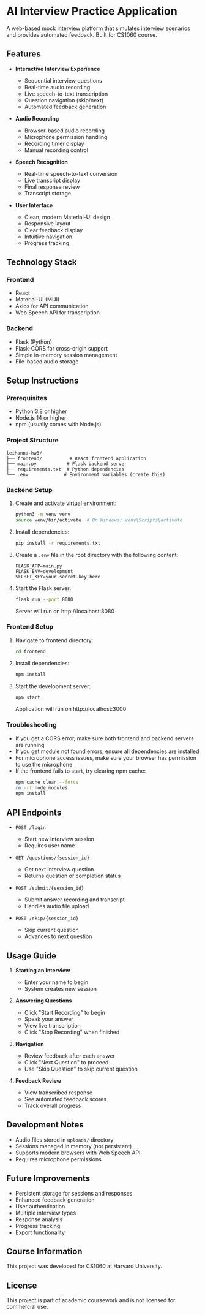 # AI Interview Practice Application

A web-based mock interview platform that simulates interview scenarios and provides automated feedback. Built for CS1060 course.

## Features

- **Interactive Interview Experience**
  - Sequential interview questions
  - Real-time audio recording
  - Live speech-to-text transcription
  - Question navigation (skip/next)
  - Automated feedback generation

- **Audio Recording**
  - Browser-based audio recording
  - Microphone permission handling
  - Recording timer display
  - Manual recording control

- **Speech Recognition**
  - Real-time speech-to-text conversion
  - Live transcript display
  - Final response review
  - Transcript storage

- **User Interface**
  - Clean, modern Material-UI design
  - Responsive layout
  - Clear feedback display
  - Intuitive navigation
  - Progress tracking

## Technology Stack

### Frontend
- React
- Material-UI (MUI)
- Axios for API communication
- Web Speech API for transcription

### Backend
- Flask (Python)
- Flask-CORS for cross-origin support
- Simple in-memory session management
- File-based audio storage

## Setup Instructions

### Prerequisites
- Python 3.8 or higher
- Node.js 14 or higher
- npm (usually comes with Node.js)

### Project Structure
```
leihanna-hw3/
├── frontend/          # React frontend application
├── main.py           # Flask backend server
├── requirements.txt  # Python dependencies
└── .env             # Environment variables (create this)
```

### Backend Setup
1. Create and activate virtual environment:
   ```bash
   python3 -m venv venv
   source venv/bin/activate  # On Windows: venv\Scripts\activate
   ```

2. Install dependencies:
   ```bash
   pip install -r requirements.txt
   ```

3. Create a `.env` file in the root directory with the following content:
   ```
   FLASK_APP=main.py
   FLASK_ENV=development
   SECRET_KEY=your-secret-key-here
   ```

4. Start the Flask server:
   ```bash
   flask run --port 8080
   ```
   Server will run on http://localhost:8080

### Frontend Setup
1. Navigate to frontend directory:
   ```bash
   cd frontend
   ```

2. Install dependencies:
   ```bash
   npm install
   ```

3. Start the development server:
   ```bash
   npm start
   ```
   Application will run on http://localhost:3000

### Troubleshooting
- If you get a CORS error, make sure both frontend and backend servers are running
- If you get module not found errors, ensure all dependencies are installed
- For microphone access issues, make sure your browser has permission to use the microphone
- If the frontend fails to start, try clearing npm cache:
  ```bash
  npm cache clean --force
  rm -rf node_modules
  npm install
  ```

## API Endpoints

- `POST /login`
  - Start new interview session
  - Requires user name

- `GET /questions/{session_id}`
  - Get next interview question
  - Returns question or completion status

- `POST /submit/{session_id}`
  - Submit answer recording and transcript
  - Handles audio file upload

- `POST /skip/{session_id}`
  - Skip current question
  - Advances to next question

## Usage Guide

1. **Starting an Interview**
   - Enter your name to begin
   - System creates new session

2. **Answering Questions**
   - Click "Start Recording" to begin
   - Speak your answer
   - View live transcription
   - Click "Stop Recording" when finished

3. **Navigation**
   - Review feedback after each answer
   - Click "Next Question" to proceed
   - Use "Skip Question" to skip current question

4. **Feedback Review**
   - View transcribed response
   - See automated feedback scores
   - Track overall progress

## Development Notes

- Audio files stored in `uploads/` directory
- Sessions managed in memory (not persistent)
- Supports modern browsers with Web Speech API
- Requires microphone permissions

## Future Improvements

- Persistent storage for sessions and responses
- Enhanced feedback generation
- User authentication
- Multiple interview types
- Response analysis
- Progress tracking
- Export functionality

## Course Information

This project was developed for CS1060 at Harvard University.

## License

This project is part of academic coursework and is not licensed for commercial use.
